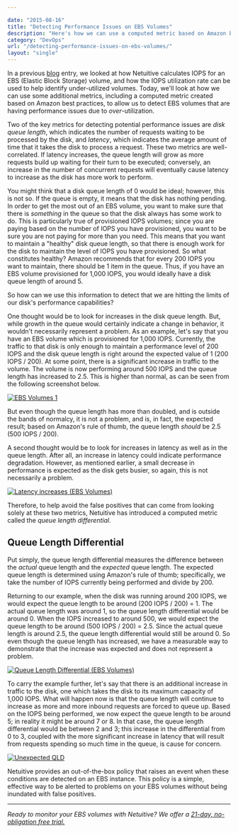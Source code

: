 ```yaml
---

date: "2015-08-16"
title: "Detecting Performance Issues on EBS Volumes"
description: "Here's how we can use a computed metric based on Amazon best practices, to detect EBS volumes that are being over-utilized."
category: "DevOps"
url: "/detecting-performance-issues-on-ebs-volumes/"
layout: "single"
---
```

In a previous [blog](/iops-calculator-for-ebs-volumes) entry, we looked at how Netuitive calculates IOPS for an EBS (Elastic Block Storage) volume, and how the IOPS utilization rate can be used to help identify under-utilized volumes.  Today, we'll look at how we can use some additional metrics, including a computed metric created based on Amazon best practices, to allow us to detect EBS volumes that are having performance issues due to *over*-utilization.

Two of the key metrics for detecting potential performance issues are *disk queue length*, which indicates the number of requests waiting to be processed by the disk, and *latency*, which indicates the average amount of time that it takes the disk to process a request.  These two metrics are well-correlated.  If latency increases, the queue length will grow as more requests build up waiting for their turn to be executed; conversely, an increase in the number of concurrent requests will eventually cause latency to increase as the disk has more work to perform.

You might think that a disk queue length of 0 would be ideal; however, this is not so.  If the queue is empty, it means that the disk has nothing pending.  In order to get the most out of an EBS volume, you want to make sure that there is *something* in the queue so that the disk always has some work to do.  This is particularly true of provisioned IOPS volumes; since you are paying based on the number of IOPS you have provisioned, you want to be sure you are not paying for more than you need.  This means that you want to maintain a "healthy" disk queue length, so that there is enough work for the disk to maintain the level of IOPS you have provisioned.  So what constitutes healthy?  Amazon recommends that for every 200 IOPS you want to maintain, there should be 1 item in the queue.  Thus, if you have an EBS volume provisioned for 1,000 IOPS, you would ideally have a disk queue length of around 5.

So how can we use this information to detect that we are hitting the limits of our disk's performance capabilities?

One thought would be to look for increases in the disk queue length.  But, while growth in the queue would certainly indicate a change in behavior, it wouldn't necessarily represent a problem.  As an example, let's say that you have an EBS volume which is provisioned for 1,000 IOPS.  Currently, the traffic to that disk is only enough to maintain a performance level of 200 IOPS and the disk queue length is right around the expected value of 1 (200 IOPS / 200).  At some point, there is a significant increase in traffic to the volume.  The volume is now performing around 500 IOPS and the queue length has increased to 2.5.  This is higher than normal, as can be seen from the following screenshot below.

[![EBS Volumes 1](https://s3-us-west-2.amazonaws.com/com-netuitive-app-usw2-public/wp-content/uploads/2016/03/EBS-Volumes.jpg)](https://s3-us-west-2.amazonaws.com/com-netuitive-app-usw2-public/wp-content/uploads/2016/03/EBS-Volumes.jpg)

But even though the queue length has more than doubled, and is outside the bands of normalcy, it is not a problem, and is, in fact, the expected result; based on Amazon's rule of thumb, the queue length *should* be 2.5 (500 IOPS / 200).

A second thought would be to look for increases in latency as well as in the queue length.  After all, an increase in latency could indicate performance degradation.  However, as mentioned earlier, a small decrease in performance is expected as the disk gets busier, so again, this is not necessarily a problem.

[![Latency increases (EBS Volumes)](https://s3-us-west-2.amazonaws.com/com-netuitive-app-usw2-public/wp-content/uploads/2016/03/Latency-increases.jpg)](https://s3-us-west-2.amazonaws.com/com-netuitive-app-usw2-public/wp-content/uploads/2016/03/Latency-increases.jpg)

Therefore, to help avoid the false positives that can come from looking solely at these two metrics, Netuitive has introduced a computed metric called the *queue length differential*.

Queue Length Differential
-------------------------

Put simply, the queue length differential measures the difference between the *actual* queue length and the *expected* queue length.  The expected queue length is determined using Amazon's rule of thumb; specifically, we take the number of IOPS currently being performed and divide by 200.

Returning to our example, when the disk was running around 200 IOPS, we would expect the queue length to be around (200 IOPS / 200) = 1.  The actual queue length was around 1, so the queue length differential would be around 0.  When the IOPS increased to around 500, we would expect the queue length to be around (500 IOPS / 200) = 2.5.  Since the actual queue length is around 2.5, the queue length differential would still be around 0.  So even though the queue length has increased, we have a measurable way to demonstrate that the increase was expected and does not represent a problem.

[![Queue Length Differential (EBS Volumes)](https://s3-us-west-2.amazonaws.com/com-netuitive-app-usw2-public/wp-content/uploads/2016/03/Queue-Length-DIfferential.jpg)](https://s3-us-west-2.amazonaws.com/com-netuitive-app-usw2-public/wp-content/uploads/2016/03/Queue-Length-DIfferential.jpg)

To carry the example further, let's say that there is an additional increase in traffic to the disk, one which takes the disk to its maximum capacity of 1,000 IOPS.  What will happen now is that the queue length will continue to increase as more and more inbound requests are forced to queue up.  Based on the IOPS being performed, we now expect the queue length to be around 5; in reality it might be around 7 or 8.  In that case, the queue length differential would be between 2 and 3; this increase in the differential from 0 to 3, coupled with the more significant increase in latency that will result from requests spending so much time in the queue, is cause for concern.

[![Unexpected QLD](https://s3-us-west-2.amazonaws.com/com-netuitive-app-usw2-public/wp-content/uploads/2015/08/Unexpected-QLD.jpg)](https://s3-us-west-2.amazonaws.com/com-netuitive-app-usw2-public/wp-content/uploads/2015/08/Unexpected-QLD.jpg)

Netuitive provides an out-of-the-box policy that raises an event when these conditions are detected on an EBS instance.  This policy is a simple, effective way to be alerted to problems on your EBS volumes without being inundated with false positives.

* * * * *

*Ready to monitor your EBS volumes with Netuitive? We offer a [21-day, no-obligation free trial.](/signup)*
